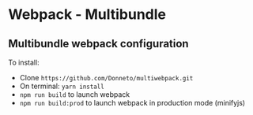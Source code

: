 # Webpack - Multibundle

## Multibundle webpack configuration

To install:
- Clone `https://github.com/Donneto/multiwebpack.git`
- On terminal: `yarn install`
- `npm run build` to launch webpack
- `npm run build:prod` to launch webpack in production mode (minifyjs)